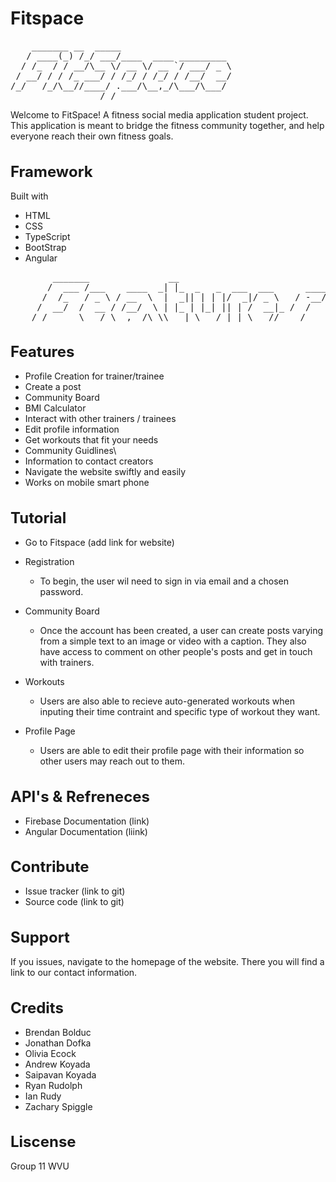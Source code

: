 # Fitspace
<pre>
    _______ __  _____                     
   / ____(_) /_/ ___/____  ____ _________ 
  / /_  / / __/\__ \/ __ \/ __ `/ ___/ _ \
 / __/ / / /_ ___/ / /_/ / /_/ / /__/  __/
/_/   /_/\__//____/ .___/\__,_/\___/\___/ 
                 /_/                      
</pre>
Welcome to FitSpace! A fitness social media application student project. 
This application is meant to bridge the fitness community together, and help everyone reach their own fitness goals.


<h1 style = "font-size: 24px;"><strong>Framework</strong></h1>

Built with
- HTML
- CSS
- TypeScript
- BootStrap
- Angular
<pre>
        _______               __
       /  ___ /___    ____  _| |_  _   _  ___  ___      ____
      /  /_   / _ \ / __  \  |  _|| | | |/  _|/ _ \   / -__/ 
     /  __/  /  __ / /__/  \ | |_ | |_| || | /  __|_ /  /
    /_/      \___/ \__,__/\_\\___| \___/ |_| \___//___ /
</pre>
<h1 style = "font-size: 24px;"><strong>Features</strong></h1>

- Profile Creation for trainer/trainee 
- Create a post
- Community Board
- BMI Calculator
- Interact with other trainers / trainees
- Edit profile information
- Get workouts that fit your needs
- Community Guidlines\
- Information to contact creators
- Navigate the website swiftly and easily
- Works on mobile smart phone


<h1 style = "font-size: 24px;"><strong>Tutorial</strong></h1>

- Go to Fitspace (add link for website)

- Registration
    - To begin, the user wil need to sign in via email and a chosen password.

- Community Board
    - Once the account has been created, a user can create posts varying from a simple text to an image or video with a caption. They also have access to comment on other people's posts and get in touch with trainers. 

- Workouts
    - Users are also able to recieve auto-generated workouts when inputing their time contraint and specific type of workout they want. 

- Profile Page
    - Users are able to edit their profile page with their information so other users may reach out to them.

<h1 style = "font-size: 24px;"><strong>API's & Refreneces </strong></h1>


- Firebase Documentation (link)
- Angular Documentation (liink)

<h1 style = "font-size: 24px;"><strong>Contribute
</strong></h1>


- Issue tracker (link to git)
- Source code (link to git)

<h1 style = "font-size: 24px;"><strong>Support</strong></h1>


If you issues, navigate to the homepage of the website. There you will find a link to our contact information. 


<h1 style = "font-size: 24px;"><strong>Credits</strong></h1>


- Brendan Bolduc
- Jonathan Dofka
- Olivia Ecock
- Andrew Koyada
- Saipavan Koyada
- Ryan Rudolph
- Ian Rudy
- Zachary Spiggle

<h1 style = "font-size: 24px;"><strong>Liscense</strong></h1>

Group 11 WVU
